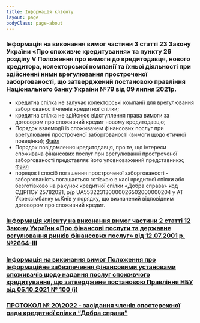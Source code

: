 ```yaml
---
title: Інформація клієнту
layout: page
bodyClass: page-about
---
```


### Інформація на виконання вимог частини 3 статті 23 Закону України «Про споживче кредитування» та пункту 26 розділу V Положення про вимоги до кредитодавця, нового кредитора, колекторської компанії та їхньої діяльності при здійсненні ними врегулювання простроченої заборгованості, що затверджений постановою правління Національного банку України №79 від 09 липня 2021р.
 - кредитна спілка не залучає колекторські компанії для врегулювання заборгованості членів кредитної спілки;
 - кредитна спілка не здійснює відступлення права вимоги за договором про споживчий кредит новому кредитодавцю;
 - Порядок взаємодії із споживачем фінансових послуг при врегулюванні простроченої заборгованості (вимоги щодо етичної поведінки); [Файл](https://drive.google.com/file/d/1QrJV0IfvBpJw_lg2zkW4ihrXYlFb2TPH/view?usp=sharing)
 - Порядок повідомлення кредитодавця, про те, що інтереси споживача фінансових послуг при врегулюванні простроченої заборгованості представляє його уповноважений представникж; [Файл](https://drive.google.com/file/d/1-vn1yXj5NR_baVd89g6LuYYFT8Qs8MWe/view?usp=sharing)
 - порядок і спосіб погашення простроченої заборгованості - заборгованість
   погашається готівкою в касі кредитної спілки або безготівково на рахунок
   кредитної спілки «Добра справа» код ЄДРПОУ 25782021, р/р
   UA553223130000026502000000204 у АТ Укрексімбанку м.Київ у порядку, що
   визначений відповідним договором про споживчий кредит.

### [Інформація клієнту на виконання вимог частини 2 статті 12 Закону України «Про фінансові послуги та державне регулювання ринків фінансових послуг» від 12.07.2001 р. №2664-ІІІ](https://drive.google.com/file/d/1IeSOGBWPDLjQ5lKdyPk97-jIy3HR87Db/view?usp=sharing)

### [Інформація на виконання вимог Положення про інформаційне забезпечення фінансовими установами споживачів щодо надання послуг споживчого кредитування,  що затверджене постановою Правління НБУ від 05.10.2021 № 100 (i)](https://drive.google.com/file/d/1ahdsfPlM8ht7_tI1pdlBHogiRJHzakNJ/view?usp=sharing)

### [ПРОТОКОЛ № 20\2022 - засідання членів спостережної ради кредитної спілки “Добра справа”](https://drive.google.com/file/d/1W5tvEbVnnCiWDO_gaT9-8BeWHxTeU0CT/view?usp=sharing)